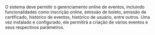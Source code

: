 O sistema deve permitir o gerenciamento online de eventos, incluindo funcionalidades como inscrição online, emissão de boleto, emissão de certificado, histórico de eventos, histórico de usuário, entre outros. Uma vez instalado e configurado, ele permitirá a criação de vários eventos e seus respectivos parâmetros.